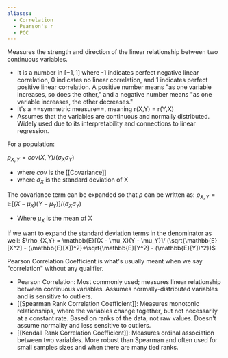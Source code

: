```yaml
---
aliases:
  - Correlation
  - Pearson's r
  - PCC
---
```

Measures the strength and direction of the linear relationship between two continuous variables. 
- It is a number in $[-1,1]$ where -1 indicates perfect negative linear correlation, 0 indicates no linear correlation, and 1 indicates perfect positive linear correlation. A positive number means "as one variable increases, so does the other," and a negative number means "as one variable increases, the other decreases."
- It's a ==symmetric measure==, meaning r(X,Y) = r(Y,X)
- Assumes that the variables are continuous and normally distributed. Widely used due to its interpretability and connections to linear regression.


For a population:

$\rho_{X,Y} = cov(X, Y)/ (\sigma_X\sigma_Y)$
- where $cov$ is the [[Covariance]]
- where $\sigma_X$ is the standard deviation of X

The covariance term can be expanded so that $\rho$ can be written as:
$\rho_{X,Y} = \mathbb{E}[(X - \mu_X)(Y - \mu_Y)]/ (\sigma_X\sigma_Y)$
- Where $\mu_X$ is the mean of X

If we want to expand the standard deviation terms in the denominator as well:
$\rho_{X,Y} = \mathbb{E}[(X - \mu_X)(Y - \mu_Y)]/ (\sqrt{\mathbb{E}[X^2] - (\mathbb{E}[X])^2}*\sqrt{\mathbb{E}[Y^2] - (\mathbb{E}[Y])^2})$




Pearson Correlation Coefficient is what's usually meant when we say "correlation" without any qualifier.
- Pearson Correlation: Most commonly used; measures linear relationship between continuous variables. Assumes normally-distributed variables and is sensitive to outliers.
- [[Spearman Rank Correlation Coefficient]]: Measures monotonic relationships, where the variables change together, but not necessarily at a constant rate. Based on ranks of the data, not raw values. Doesn't assume normality and less sensitive to outliers.
- [[Kendall Rank Correlation Coefficient]]: Measures ordinal association between two variables. More robust than Spearman and often used for small samples sizes and when there are many tied ranks.

